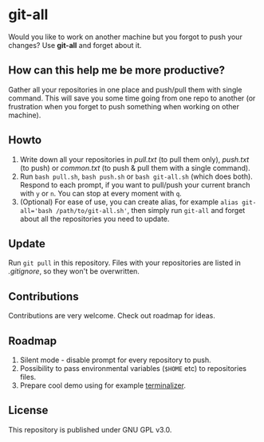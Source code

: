 # git-all

Would you like to work on another machine but you forgot to push your changes? Use **git-all** and forget about it.

## How can this help me be more productive?

Gather all your repositories in one place and push/pull them with single command. This will save you some time going from one repo to another (or frustration when you forget to push something when working on other machine).

## Howto

 1. Write down all your repositories in *pull.txt* (to pull them only), *push.txt* (to push) or *common.txt* (to push & pull them with a single command).
 2. Run `bash pull.sh`, `bash push.sh` or `bash git-all.sh` (which does both). Respond to each prompt, if you want to pull/push your current branch with `y` or `n`. You can stop at every moment with `q`.
 3. (Optional) For ease of use, you can create alias, for example `alias git-all='bash /path/to/git-all.sh'`, then simply run `git-all` and forget about all the repositories you need to update.
 
 ## Update
 
 Run `git pull` in this repository. Files with your repositories are listed in *.gitignore*, so they won't be overwritten.
 
 ## Contributions
 
 Contributions are very welcome. Check out roadmap for ideas.
 
 ## Roadmap
 
  1. Silent mode - disable prompt for every repository to push.
  2. Possibility to pass environmental variables (`$HOME` etc) to repositories files.
  3. Prepare cool demo using for example [terminalizer](https://github.com/faressoft/terminalizer).
  
## License

This repository is published under GNU GPL v3.0.
